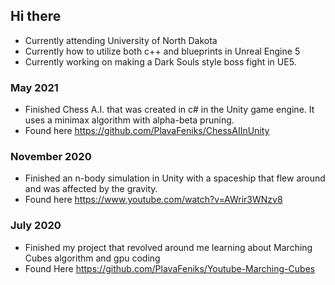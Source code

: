 ## Hi there

- Currently attending University of North Dakota
- Currently how to utilize both c++ and blueprints in Unreal Engine 5
- Currently working on making a Dark Souls style boss fight in UE5.

### May 2021
  - Finished Chess A.I. that was created in c# in the Unity game engine. It uses a minimax algorithm with alpha-beta pruning.
  - Found here https://github.com/PlavaFeniks/ChessAIInUnity
### November 2020
  - Finished an n-body simulation in Unity with a spaceship that flew around and was affected by the gravity.
  - Found here https://www.youtube.com/watch?v=AWrir3WNzv8
### July 2020
  - Finished my project that revolved around me learning about Marching Cubes algorithm and gpu coding
  - Found Here https://github.com/PlavaFeniks/Youtube-Marching-Cubes

<!--
**PlavaFeniks/PlavaFeniks** is a ✨ _special_ ✨ repository because its `README.md` (this file) appears on your GitHub profile.
https://guides.github.com/features/mastering-markdown/
Here are some ideas to get you started:

- 🔭 I’m currently working on ...
- 🌱 I’m currently learning ...
- 👯 I’m looking to collaborate on ...
- 🤔 I’m looking for help with ...
- 💬 Ask me about ...
- 📫 How to reach me: ...
- ⚡ Fun fact: ...
-->
